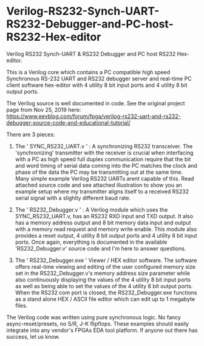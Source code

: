 # Verilog-RS232-Synch-UART-RS232-Debugger-and-PC-host-RS232-Hex-editor
Verilog RS232 Synch-UART &amp; RS232 Debugger and PC host RS232 Hex-editor.

This is a Verilog core which contains a PC compatible high speed Synchronous RS-232 UART and RS232 debugger server and real-time PC client software hex-editor with 4 utility 8 bit input ports and 4 utility 8 bit output ports.

The Verilog source is well documented in code.  See the original project page from Nov 25, 2019 here:
https://www.eevblog.com/forum/fpga/verilog-rs232-uart-and-rs232-debugger-source-code-and-educational-tutorial/

There are 3 pieces:

1) The ' SYNC_RS232_UART.v ' : A synchronizing RS232 transceiver.  The 'synchronizing' transmitter with the receiver is crucial when interfacing with a PC as high speed full duplex communication require that the bit and word timing of serial data coming into the PC matches the clock and phase of the data the PC may be transmitting out at the same time.  Many simple example Verilog RS232 UARTs arent capable of this.  Read attached source code and see attached illustration to show you an example setup where my transmitter aligns itself to a received RS232 serial signal with a slightly different baud rate.


2) The ' RS232_Debugger.v ' : A Verilog module which uses the SYNC_RS232_UART.v, has an RS232 RXD input and TXD output.  It also has a memory address output and 8 bit memory data input and output with a memory read request and memory write enable.  This module also provides a reset output, 4 utility 8 bit output ports and 4 utility 8 bit input ports.  Once again, everything is documented in the available 'RS232_Debugger.v' source code and I'm here to answer questions.


3) The ' RS232_Debugger.exe ' Viewer / HEX editor software.  The software offers real-time viewing and editing of the user configured memory size set in the RS232_Debugger.v's memory address size parameter while also continuously displaying the values of the 4 utility 8 bit input ports as well as being able to set the values of the 4 utility 8 bit output ports.  When the RS232 com port is closed, the RS232_Debugger.exe functions as a stand alone HEX / ASCII file editor which can edit up to 1 megabyte files.


The Verilog code was written using pure synchronous logic.  No fancy async-reset/presets, no S/R, J-K flipflops.  These examples should easily integrate into any vendor's FPGAs EDA tool platform.  If anyone out there has success, let us know.
